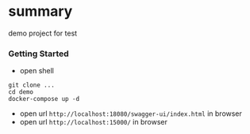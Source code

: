 # summary

demo project for test

### Getting Started

* open shell

```shell
git clone ...
cd demo
docker-compose up -d
```

* open url `http://localhost:18080/swagger-ui/index.html` in browser
* open url `http://localhost:15000/` in browser